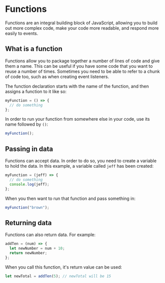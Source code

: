 # Functions

Functions are an integral building block of JavaScript, allowing you to build out more complex code, make your code more readable, and respond more easily to events.

## What is a function

Functions allow you to package together a number of lines of code and give them a name. This can be useful if you have some code that you want to reuse a number of times. Sometimes you need to be able to refer to a chunk of code too, such as when creating event listeners.

The function declaration starts with the name of the function, and then assigns a function to it like so:

```js
myFunction = () => {
  // do something
};
```

In order to run your function from somewhere else in your code, use its name followed by `()`:

```js
myFunction();
```

## Passing in data

Functions can accept data. In order to do so, you need to create a variable to hold the data. In this example, a variable called `jeff` has been created:

```js
myFunction = (jeff) => {
  // do something
  console.log(jeff);
};
```

When you then want to run that function and pass something in:

```js
myFunction("brown");
```

## Returning data

Functions can also return data. For example:

```js
addTen = (num) => {
  let newNumber = num + 10;
  return newNumber;
};
```

When you call this function, it's return value can be used:

```js
let newTotal = addTen(5); // newTotal will be 15
```
